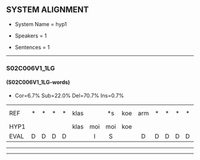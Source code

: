 
## SYSTEM ALIGNMENT

- System Name = hyp1

- Speakers = 1

- Sentences = 1

---

### S02C006V1_1LG

#### (S02C006V1_1LG-words)

- Cor=6.7%	Sub=22.0%	Del=70.7%	Ins=0.7%

|  |  |  |  |  |  |  |  |  |  |  |  |  |  |  |  |  |  |  |  |  |  |  |  |  |  |  |  |  |  |  |  |  |  |  |  |  |  |  |  |  |  |  |  |  |  |  |  |  |  |  |  |  |  |  |  |  |  |  |  |  |  |  |  |  |  |  |  |  |  |  |  |  |  |  |  |  |  |  |  |  |  |  |  |  |  |  |  |  |  |  |  |  |  |  |  |  |  |  |  |  |  |  |  |  |  |  |  |  |  |  |  |  |  |  |  |  |  |  |  |  |  |  |  |  |  |  |  |  |  |  |  |  |  |  |  |  |  |  |  |  |  |  |  |  |  |  |  |  |  |  |
|:--- |:---:|:---:|:---:|:---:|:---:|:---:|:---:|:---:|:---:|:---:|:---:|:---:|:---:|:---:|:---:|:---:|:---:|:---:|:---:|:---:|:---:|:---:|:---:|:---:|:---:|:---:|:---:|:---:|:---:|:---:|:---:|:---:|:---:|:---:|:---:|:---:|:---:|:---:|:---:|:---:|:---:|:---:|:---:|:---:|:---:|:---:|:---:|:---:|:---:|:---:|:---:|:---:|:---:|:---:|:---:|:---:|:---:|:---:|:---:|:---:|:---:|:---:|:---:|:---:|:---:|:---:|:---:|:---:|:---:|:---:|:---:|:---:|:---:|:---:|:---:|:---:|:---:|:---:|:---:|:---:|:---:|:---:|:---:|:---:|:---:|:---:|:---:|:---:|:---:|:---:|:---:|:---:|:---:|:---:|:---:|:---:|:---:|:---:|:---:|:---:|:---:|:---:|:---:|:---:|:---:|:---:|:---:|:---:|:---:|:---:|:---:|:---:|:---:|:---:|:---:|:---:|:---:|:---:|:---:|:---:|:---:|:---:|:---:|:---:|:---:|:---:|:---:|:---:|:---:|:---:|:---:|:---:|:---:|:---:|:---:|:---:|:---:|:---:|:---:|:---:|:---:|:---:|:---:|:---:|:---:|:---:|:---:|:---:|:---:|:---:|
| REF | * | * | * | * | klas |  | *s | koe | arm | * | * | * | * | groei | * | * | * | * | strand | * | * | * | bed*(bedden) | * | * | * | eerst | * | * | voor | * | * | * | draai | * | * | * | * | sjaal | * | * | * | * | * | herfst | * | * | duur | * | * | * | straat | * | * | * | * | * | * | * | * | leeuw | *s | *s | hoek | * | * | * | * | krant | * | *(oud) | hout | * | * | * | * | * | * | vriend | * | * | * | gauw | *s | chips*(gips) | * | * | * | * | groen | * | * | * | feest | * | * | * | * | * | reis | jas | huis | * | * | * | * | * | * | paard*(paarden) | *s | vijf | * | * | * | * | muts | *s | nieuw*(leeuw) | * | * | * | * | * | * | kind | * | * | * | bang | oog | *s | * | * | * | schoen | * | * | *(as) | plas | neus | * | * | * | knoop | * | * | * | * | * | plank |
| HYP1 |  |  |  |  | klas | moi | moi | koe |  |  |  |  |  |  |  |  |  |  |  |  |  | arem | g | statel | nede | t | eerst |  |  | voor |  |  |  |  |  |  |  |  |  |  |  |  |  |  |  |  |  |  |  |  |  |  |  |  |  | ga | shaan | t | t | gier | tgaat | uhm | jou | hoek |  |  |  |  |  |  | karend | hout |  |  |  |  |  |  |  |  |  |  |  |  |  | vreemden | a | ga | geps | groen |  |  |  |  |  |  |  | veeld | s | jinis | jas | huis |  |  |  |  |  |  |  |  |  |  |  |  |  |  |  |  |  |  |  |  |  |  |  |  |  |  |  |  |  |  |  | herda | ver | is | list | kindren | bae | ozaht | ho | splas | ns | knoop |  |  |  |  |  | plask |
| EVAL | D | D | D | D |  | I | S |  | D | D | D | D | D | D | D | D | D | D | D | D | D | S | S | S | S | S |  | D | D |  | D | D | D | D | D | D | D | D | D | D | D | D | D | D | D | D | D | D | D | D | D | D | D | D | D | S | S | S | S | S | S | S | S |  | D | D | D | D | D | D | S |  | D | D | D | D | D | D | D | D | D | D | D | D | D | S | S | S | S |  | D | D | D | D | D | D | D | S | S | S |  |  | D | D | D | D | D | D | D | D | D | D | D | D | D | D | D | D | D | D | D | D | D | D | D | D | D | D | D | D | D | D | D | S | S | S | S | S | S | S | S | S | S |  | D | D | D | D | D | S |
---

---
